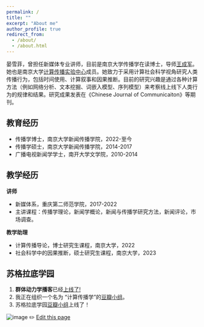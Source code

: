 ```yaml
---
permalink: /
title: ""
excerpt: "About me"
author_profile: true
redirect_from: 
  - /about/
  - /about.html
---
```


<!--<img src="https://user-images.githubusercontent.com/104076088/203525465-d122cdbc-e97a-4b2d-91fc-6aa13b31c067.jpeg" align = "middle" width = "500px">-->

晏雪菲，曾担任新媒体专业讲师，目前是南京大学传播学在读博士，导师[王成军](https://chengjunwang.com/)。她也是南京大学[计算传播实验中心](https://book.douban.com/subject/36017047/)成员。她致力于采用计算社会科学视角研究人类传播行为，包括时间使用、计算叙事和因果推断。目前的研究兴趣是通过各种计算方法（例如网络分析、文本挖掘、词嵌入模型、序列模型）来考察线上线下人类行为的规律和结果。研究成果发表在《Chinese Journal of Communicaiton》等期刊。


## 教育经历
- 传播学博士，南京大学新闻传播学院，2022-至今
- 传播学硕士，南京大学新闻传播学院，2014-2017
- 广播电视新闻学学士，南开大学文学院，2010-2014

## 教学经历
**讲师**
- 新媒体系，重庆第二师范学院，2017-2022
- 主讲课程：传播学理论，新闻学概论，新闻与传播学研究方法，新闻评论，市场调查。
  
**教学助理**
- 计算传播导论，博士研究生课程，南京大学，2022
- 社会科学中的因果推断，硕士研究生课程，南京大学，2023

## 苏格拉底学园
 
1. **群体动力学播客**已经[上线了!](https://www.ximalaya.com/album/69292192) 
2. 我正在组织一个名为 “计算传播学”的[豆瓣小组](https://www.douban.com/group/webmining/)。
3. 苏格拉底学园[豆瓣小组](https://www.douban.com/group/733982/)上线了！


![image](https://user-images.githubusercontent.com/543384/192227995-fdb3a693-2f68-4dc4-b9bd-06053066322f.png)
✏️ [Edit this page](https://github.com/xuefei-yan/xuefei-yan.github.io/edit/gh-pages/_pages/about.md)

